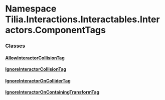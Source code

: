 # Namespace Tilia.Interactions.Interactables.Interactors.ComponentTags

### Classes

#### [AllowInteractorCollisionTag]

#### [IgnoreInteractorCollisionTag]

#### [IgnoreInteractorOnColliderTag]

#### [IgnoreInteractorOnContainingTransformTag]

[AllowInteractorCollisionTag]: AllowInteractorCollisionTag.md
[IgnoreInteractorCollisionTag]: IgnoreInteractorCollisionTag.md
[IgnoreInteractorOnColliderTag]: IgnoreInteractorOnColliderTag.md
[IgnoreInteractorOnContainingTransformTag]: IgnoreInteractorOnContainingTransformTag.md
